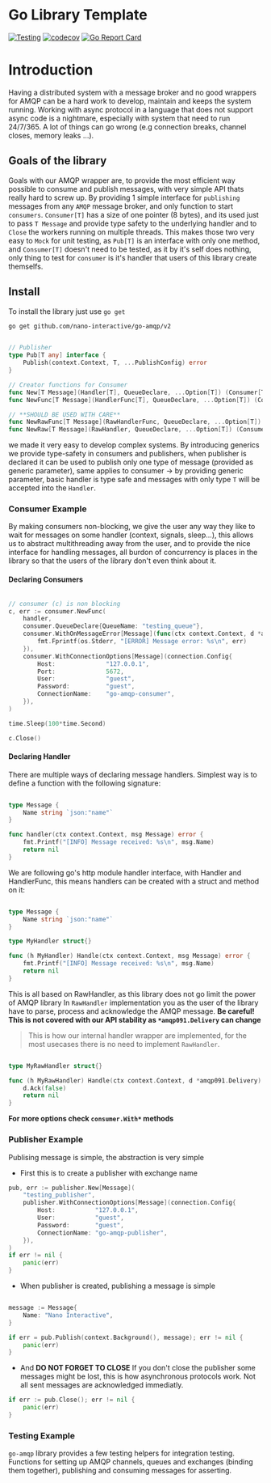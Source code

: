 # Go Library Template

[![Testing](https://github.com/nano-interactive/go-amqp/actions/workflows/test.yml/badge.svg?branch=master)](https://github.com/nano-interactive/go-amqp/actions/workflows/test.yml)
[![codecov](https://codecov.io/gh/nano-interactive/go-amqp/branch/master/graph/badge.svg?token=JQTAGQ11DS)](https://codecov.io/gh/nano-interactive/go-amqp)
[![Go Report Card](https://goreportcard.com/badge/github.com/nano-interactive/go-amqp)](https://goreportcard.com/report/github.com/nano-interactive/go-amqp)

# Introduction

Having a distributed system with a message broker and no good wrappers for AMQP can be a hard work to develop, maintain and keeps the system running.
Working with async protocol in a language that does not support async code is a nightmare, especially with system that need to run 24/7/365. A lot of things can go wrong (e.g connection breaks, channel closes, memory leaks ...).

## Goals of the library

Goals with our AMQP wrapper are, to provide the most efficient way possible to consume and publish messages, with very simple API thats really hard to screw up. By providing 1 simple interface for `publishing` messages from any `AMQP` message broker, and only function to start `consumers`. `Consumer[T]` has a size of one pointer (8 bytes), and its used just to pass `T Message` and provide type safety to the underlying handler and to `Close` the workers running on multiple threads.
This makes those two very easy to `Mock` for unit testing, as `Pub[T]` is an interface with only one method, and `Consumer[T]` doesn't need to be tested, as it by it's self does nothing, only thing to test for `consumer` is it's handler that users of this library create themselfs.

## Install

To install the library just use `go get`

```sh
go get github.com/nano-interactive/go-amqp/v2

```

```go

// Publisher
type Pub[T any] interface {
    Publish(context.Context, T, ...PublishConfig) error
}

// Creator functions for Consumer
func New[T Message](Handler[T], QueueDeclare, ...Option[T]) (Consumer[T], error)
func NewFunc[T Message](HandlerFunc[T], QueueDeclare, ...Option[T]) (Consumer[T], error)

// **SHOULD BE USED WITH CARE**
func NewRawFunc[T Message](RawHandlerFunc, QueueDeclare, ...Option[T]) (Consumer[T], error)
func NewRaw[T Message](RawHandler, QueueDeclare, ...Option[T]) (Consumer[T], error)

```

we made it very easy to develop complex systems. By introducing generics we provide type-safety in consumers and publishers, when publisher is declared it can be used to publish only one type of message (provided as generic parameter), same applies to consumer -> by providing generic parameter, basic handler is type safe and messages with only type `T` will be accepted into the `Handler`.

### Consumer Example

By making consumers non-blocking, we give the user any way they like to wait for messages on some handler (context, signals, sleep...),
this allows us to abstract multithreading away from the user, and to provide the nice interface for handling messages, all burdon of concurrency
is places in the library so that the users of the library don't even think about it.

#### Declaring Consumers

```go

// consumer (c) is non blocking
c, err := consumer.NewFunc(
    handler,
    consumer.QueueDeclare{QueueName: "testing_queue"},
    consumer.WithOnMessageError[Message](func(ctx context.Context, d *amqp091.Delivery, err error) {
        fmt.Fprintf(os.Stderr, "[ERROR] Message error: %s\n", err)
    }),
    consumer.WithConnectionOptions[Message](connection.Config{
        Host:              "127.0.0.1",
        Port:              5672,
        User:              "guest",
        Password:          "guest",
        ConnectionName:    "go-amqp-consumer",
    }),
)

time.Sleep(100*time.Second)

c.Close()

```

#### Declaring Handler

There are multiple ways of declaring message handlers. Simplest way is to define a function with the following signature:

```go

type Message {
    Name string `json:"name"`
}

func handler(ctx context.Context, msg Message) error {
	fmt.Printf("[INFO] Message received: %s\n", msg.Name)
	return nil
}
```

We are following go's http module handler interface, with Handler and HandlerFunc, this means handlers can be created with a struct and method on it:

```go

type Message {
    Name string `json:"name"`
}

type MyHandler struct{}

func (h MyHandler) Handle(ctx context.Context, msg Message) error {
	fmt.Printf("[INFO] Message received: %s\n", msg.Name)
	return nil
}

```

This is all based on RawHandler, as this library does not go limit the power of AMQP library
In `RawHandler` implementation you as the user of the library have to parse, process and acknowledge the AMQP message. **Be careful!**
**This is not covered with our API stability as `*amqp091.Delivery` can change**

> This is how our internal handler wrapper are implemented, for the most usecases there is no need to implement `RawHandler`.

```go

type MyRawHandler struct{}

func (h MyRawHandler) Handle(ctx context.Context, d *amqp091.Delivery) error {
    d.Ack(false)
    return nil
}
```

**For more options check `consumer.With*` methods**

### Publisher Example

Publising message is simple, the abstraction is very simple

- First this is to create a publisher with exchange name

```go
pub, err := publisher.New[Message](
    "testing_publisher",
    publisher.WithConnectionOptions[Message](connection.Config{
        Host:           "127.0.0.1",
        User:           "guest",
        Password:       "guest",
        ConnectionName: "go-amqp-publisher",
    }),
)
if err != nil {
    panic(err)
}

```

- When publisher is created, publishing a message is simple

```go

message := Message{
    Name: "Nano Interactive",
}

if err = pub.Publish(context.Background(), message); err != nil {
    panic(err)
}

```

- And **DO NOT FORGET TO CLOSE**
If you don't close the publisher some messages might be lost, this is how asynchronous protocols work.
Not all sent messages are acknowledged immediatly.

```go
if err := pub.Close(); err != nil {
    panic(err)
}

```


### Testing Example

`go-amqp` library provides a few testing helpers for integration testing. Functions for setting up AMQP channels, queues and exchanges (binding them together), publishing and consuming messages for asserting.